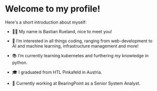 # Welcome to my profile!
Here's a short introduction about myself:
- 💁🏻 My name is Bastian Rueland, nice to meet you!
- 💭 I’m interested in all things coding, ranging from web-development to AI and machine learning, infrastructure management and more!
- 📚 I’m currently learning kubernetes and furthering my knowledge in python.

- 🎓 I graduated from HTL Pinkafeld in Austria.
- 💼 Currently working at BearingPoint as a Senior System Analyst.
<!---
bastirlnd/bastirlnd is a ✨ special ✨ repository because its `README.md` (this file) appears on your GitHub profile.
You can click the Preview link to take a look at your changes.
--->
